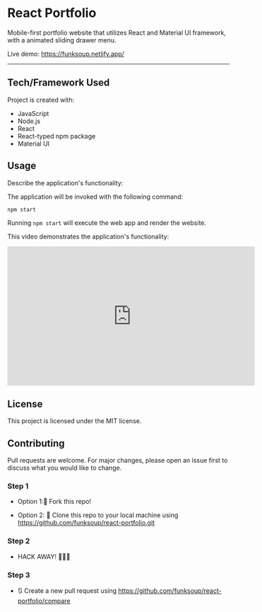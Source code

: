
# React Portfolio

Mobile-first portfolio website that utilizes React and Material UI framework, with a animated sliding drawer menu.

Live demo: https://funksoup.netlify.app/

------

## Tech/Framework Used

Project is created with:

* JavaScript
* Node.js
* React 
* React-typed npm package
* Material UI


## Usage

Describe the application's functionality:

The application will be invoked with the following command:
```
npm start
```

Running `npm start` will execute the web app and render the website. 




This video demonstrates the application's functionality: 

<iframe width="560" height="315" src="https://www.youtube.com/embed/1xkxxQfkCno" frameborder="0" allow="accelerometer; autoplay; encrypted-media; gyroscope; picture-in-picture" allowfullscreen></iframe>


## License

This project is licensed under the MIT license.


## Contributing

Pull requests are welcome. For major changes, please open an issue first to discuss what you would like to change.


### Step 1

* Option 1:🍴 Fork this repo!

* Option 2: 👯 Clone this repo to your local machine using https://github.com/funksoup/react-portfolio.git

### Step 2

* HACK AWAY! 🔨🔨🔨

### Step 3

* 🔃 Create a new pull request using https://github.com/funksoup/react-portfolio/compare


